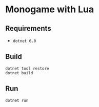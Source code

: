 # Monogame with Lua

## Requirements

- `dotnet 6.0`

## Build

```
dotnet tool restore
dotnet build
```

## Run

```
dotnet run
```
